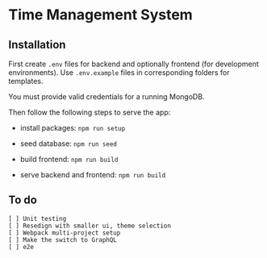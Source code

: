 # Time Management System

## Installation

First create `.env` files for backend and optionally frontend (for development environments). Use `.env.example` files in  corresponding folders for templates.

You must provide valid credentials for a running MongoDB.

Then follow the following steps to serve the app:

* install packages: `npm run setup`

* seed database: `npm run seed`

* build frontend: `npm run build`

* serve backend and frontend: `npm run build`

## To do

```
[ ] Unit testing
[ ] Resedign with smaller ui, theme selection
[ ] Webpack multi-project setup
[ ] Make the switch to GraphQL
[ ] e2e
```
